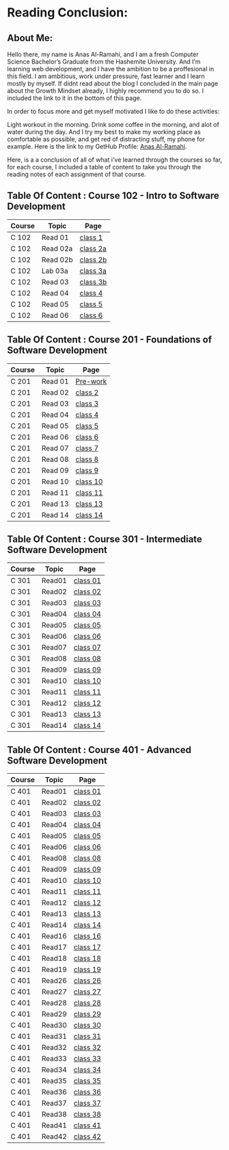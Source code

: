 # **Reading Conclusion:**

## **About Me**:

Hello there, my name is Anas Al-Ramahi, and I am a fresh Computer Science Bachelor’s Graduate from the Hashemite University. And I’m learning web development, and I have the ambition to be a proffesional in this field. I am ambitious, work under pressure, fast learner and I learn mostly by myself. If didnt read about the blog I concluded in the main page about the Growth Mindset already, I highly recommend you to do so. I included the link to it in the bottom of this page.

In order to focus more and get myself motivated I like to do these activities:

Light workout in the morning.
Drink some coffee in the morning, and alot of water during the day.
And I try my best to make my working place as comfortable as possible, and get red of distracting stuff, my phone for example.
Here is the link to my GetHub Profile: [Anas Al-Ramahi](https://github.com/AnasAlRamahi).

Here, is a a conclusion of all of what i've learned through the courses so far, for each course, I included a table of content to take you through the reading notes of each assignment of that course.



## **Table Of Content : Course 102 - Intro to Software Development**

**Course** | **Topic** | **Page**
------------- | ------------- | -------------
C 102 |Read 01 | [class 1](class1.md)
C 102 |Read 02a | [class 2a](class2a.md)
C 102 |Read 02b | [class 2b](class2b.md)
C 102 |Lab 03a | [class 3a](class3a.md)
C 102 |Read 03 | [class 3b](class3b.md)
C 102 |Read 04 | [class 4](class4.md)
C 102 |Read 05 | [class 5](class5.md)
C 102 |Read 06 | [class 6](class6.md)




## **Table Of Content : Course 201 - Foundations of Software Development**

**Course** | **Topic** | **Page**
------------- | ------------- | -------------
C 201 | Read 01 | [Pre-work](c201read01.md)
C 201 | Read 02 | [class 2](c201read02.md)
C 201 | Read 03 | [class 3](c201read03.md)
C 201 | Read 04 | [class 4](c201read04.md)
C 201 | Read 05 | [class 5](c201read05.md)
C 201 | Read 06 | [class 6](c201read06.md)
C 201 | Read 07 | [class 7](c201read07.md)
C 201 | Read 08 | [class 8](c201read08.md)
C 201 | Read 09 | [class 9](c201read09.md)
C 201 | Read 10 | [class 10](c201read10.md)
C 201 | Read 11 | [class 11](c201read11.md)
C 201 | Read 13 | [class 13](c201read13.md)
C 201 | Read 14 | [class 14](c201read14.md)






## **Table Of Content : Course 301 - Intermediate Software Development**

**Course** | **Topic** | **Page**
------------- | ------------- | -------------
C 301 | Read01| [class 01](course301/c301read01.md)
C 301 | Read02| [class 02](course301/c301read02.md)
C 301 | Read03| [class 03](course301/c301read03.md)
C 301 | Read04| [class 04](course301/c301read04.md)
C 301 | Read05| [class 05](course301/c301read05.md)
C 301 | Read06| [class 06](course301/c301read06.md)
C 301 | Read07| [class 07](course301/c301read07.md)
C 301 | Read08| [class 08](course301/c301read08.md)
C 301 | Read09| [class 09](course301/c301read09.md)
C 301 | Read10| [class 10](course301/c301read10.md)
C 301 | Read11| [class 11](course301/c301read11.md)
C 301 | Read12| [class 12](course301/c301read12.md)
C 301 | Read13| [class 13](course301/c301read13.md)
C 301 | Read14| [class 14](course301/c301read14.md)






## **Table Of Content : Course 401 - Advanced Software Development**

**Course** | **Topic** | **Page**
------------- | ------------- | -------------
C 401 | Read01 | [class 01](course401/c401read01.md)
C 401 | Read02 | [class 02](course401/c401read02.md)
C 401 | Read03 | [class 03](course401/c401read03.md)
C 401 | Read04 | [class 04](course401/c401read04.md)
C 401 | Read05 | [class 05](course401/c401read05.md)
C 401 | Read06 | [class 06](course401/c401read06.md)
C 401 | Read08 | [class 08](course401/c401read08.md)
C 401 | Read09 | [class 09](course401/c401read09.md)
C 401 | Read10 | [class 10](course401/c401read10.md)
C 401 | Read11 | [class 11](course401/c401read11.md)
C 401 | Read12 | [class 12](course401/c401read12.md)
C 401 | Read13 | [class 13](course401/c401read13.md)
C 401 | Read14 | [class 14](course401/c401read14.md)
C 401 | Read16 | [class 16](course401/c401read16.md)
C 401 | Read17 | [class 17](course401/c401read17.md)
C 401 | Read18 | [class 18](course401/c401read18.md)
C 401 | Read19 | [class 19](course401/c401read19.md)
C 401 | Read26 | [class 26](course401/c401read26.md)
C 401 | Read27 | [class 27](course401/c401read27.md)
C 401 | Read28 | [class 28](course401/c401read28.md)
C 401 | Read29 | [class 29](course401/c401read29.md)
C 401 | Read30 | [class 30](course401/c401read30.md)
C 401 | Read31 | [class 31](course401/c401read31.md)
C 401 | Read32 | [class 32](course401/c401read32.md)
C 401 | Read33 | [class 33](course401/c401read33.md)
C 401 | Read34 | [class 34](course401/c401read34.md)
C 401 | Read35 | [class 35](course401/c401read35.md)
C 401 | Read36 | [class 36](course401/c401read36.md)
C 401 | Read37 | [class 37](course401/c401read37.md)
C 401 | Read38 | [class 38](course401/c401read38.md)
C 401 | Read41 | [class 41](course401/c401read41.md)
C 401 | Read42 | [class 42](course401/c401read42.md)

